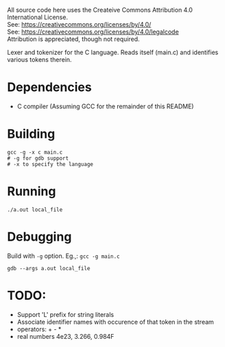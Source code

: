 All source code here uses the Createive Commons Attribution 4.0 International License.  
See: https://creativecommons.org/licenses/by/4.0/  
See: https://creativecommons.org/licenses/by/4.0/legalcode  
Attribution is appreciated, though not required.

Lexer and tokenizer for the C language.
Reads itself (main.c) and identifies various tokens therein.

# Dependencies
- C compiler (Assuming GCC for the remainder of this README)

# Building
```
gcc -g -x c main.c
# -g for gdb support
# -x to specify the language
```

# Running
```
./a.out local_file
```

# Debugging
Build with `-g` option.  Eg.,: `gcc -g main.c`

```
gdb --args a.out local_file
```

# TODO:
- Support 'L' prefix for string literals
- Associate identifier names with occurence of that token in the stream
- operators: + - *
- real numbers 4e23, 3.266, 0.984F
